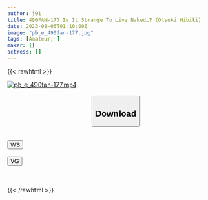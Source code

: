 ```yaml
---
author: j91
title: 490FAN-177 Is It Strange To Live Naked…? (Otsuki Hibiki)
date: 2023-08-06T01:10:00Z
image: "pb_e_490fan-177.jpg"
tags: [Amateur, ]
maker: []
actress: []
---
```



{{< rawhtml >}}

<div class="video" data-videoid="5kfem6iruj2g">
    <a href="javascript:;">
        <img src="https://my.j91.asia/posts/pb_e_490fan-177/pb_e_490fan-177.jpg" width="WIDTH" height="HEIGHT" alt="pb_e_490fan-177.mp4" loading="lazy">
    </a>
</div>

<script type="text/javascript" src="https://j91.asia/asset/on-demand-ws.js"></script>

<br>
  <link rel="stylesheet" href="https://j91.asia/asset/bs5.css">
  
  <center>
  <button class="btn btn-primary" type="button" data-bs-toggle="collapse" data-bs-target=".multi-collapse" aria-expanded="false" aria-controls="multiCollapseExample1 multiCollapseExample2"><h2>Download</h2></button></center>
</p>
<div class="row">
  <div class="col">
    <div class="collapse multi-collapse" id="multiCollapseExample1">
      <div class="card card-body">
	      	      <br>
<div class="buttons">  
<a href="https://wolfstream.tv/5kfem6iruj2g"><button class="btn-hover color-3"><i class="fa fa-download"></i> WS</button></a></div>
    </div>
  </div>
</div>
  <div class="col">
    <div class="collapse multi-collapse" id="multiCollapseExample2">
      <div class="card card-body">
	      <br>
<div class="buttons">
    <a href="https://vgembed.com/v/NMRLEpoXWPxXaG2"><button class="btn-hover color-9"><i class="fa fa-download"></i> VG</button></a></div>
<br><br>
      </div>
    </div>
  </div>
</div>

{{< /rawhtml >}}